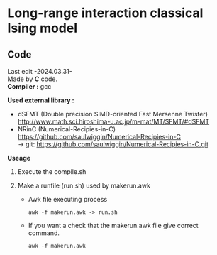 # Long-range interaction classical Ising model
## Code
Last edit -2024.03.31-  
Made by **C** code.  
**Compiler :** gcc
  
**Used external library :**  
- dSFMT (Double precision SIMD-oriented Fast Mersenne Twister) http://www.math.sci.hiroshima-u.ac.jp/m-mat/MT/SFMT/#dSFMT  
- NRinC (Numerical-Recipies-in-C) https://github.com/saulwiggin/Numerical-Recipies-in-C  
  -> git: https://github.com/saulwiggin/Numerical-Recipies-in-C.git

**Useage**  
1. Execute the compile.sh
2. Make a runfile (run.sh) used by makerun.awk
     
   - Awk file executing process
     ```
     awk -f makerun.awk -> run.sh
     ```
   - If you want a check that the makerun.awk file give correct command.
     ```
     awk -f makerun.awk
     ```   
   
